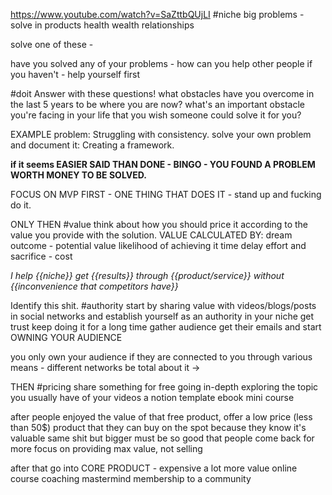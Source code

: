 https://www.youtube.com/watch?v=SaZttbQUjLI
#niche
big problems - solve in products
health
wealth
relationships

solve one of these -

have you solved any of your problems - how can you help other people
if you haven't - help yourself first

#doit 
Answer with these questions!
what obstacles have you overcome in the last 5 years to be where you are now?
what's an important obstacle you're facing in your life that you wish someone could solve it for you?

EXAMPLE
problem: 
Struggling with consistency.
solve your own problem and document it: 
Creating a framework. 

**if it seems EASIER SAID THAN DONE - BINGO - YOU FOUND A PROBLEM WORTH MONEY TO BE SOLVED.**

FOCUS ON MVP FIRST - ONE THING THAT DOES IT - stand up and fucking do it.

ONLY THEN
#value
think about how you should price it according to the value you provide with the solution.
VALUE CALCULATED BY:
dream outcome - potential value
likelihood of achieving it
time delay
effort and sacrifice - cost

*I help {{niche}} get {{results}} through {{product/service}} without {{inconvenience that competitors have}}*

Identify this shit.
#authority
start by sharing value with videos/blogs/posts in social networks and establish yourself as an authority in your niche
get trust
keep doing it for a long time
gather audience
get their emails and start OWNING YOUR AUDIENCE

you only own your audience if they are connected to you through various means - different networks
be total about it ->

THEN
#pricing 
share something for free going in-depth exploring the topic you usually have of your videos
 a notion template
 ebook
 mini course

after people enjoyed the value of that free product, offer a low price (less than 50$) product
that they can buy on the spot because they know it's valuable
same shit but bigger
must be so good that people come back for more
focus on providing max value, not selling

after that go into CORE PRODUCT - expensive a lot more value
online course
coaching
mastermind
membership to a community
